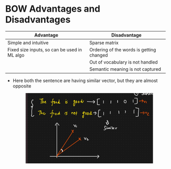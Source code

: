 # BOW Advantages and Disadvantages



| Advantage                                    | Disadvantage                             |
| -------------------------------------------- | ---------------------------------------- |
| Simple and intuitive                         | Sparse matrix                            |
| Fixed size inputs, so can be used in ML algo | Ordering of the words is getting changed |
|                                              | Out of vocabulary is not handled         |
|                                              | Semantic meaning is not captured         |

*   Here both the sentence are having similar vector, but they are almost opposite

    <figure><img src=".gitbook/assets/image (10) (1) (1) (1).png" alt=""><figcaption></figcaption></figure>

